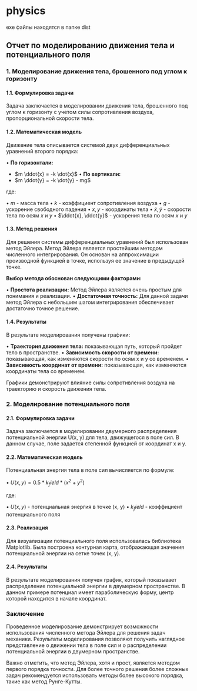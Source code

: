 # physics
exe файлы находятся в папке dist

## Отчет по моделированию движения тела и потенциального поля

### 1. Моделирование движения тела, брошенного под углом к горизонту

#### 1.1. Формулировка задачи

Задача заключается в моделировании движения тела, брошенного под углом к горизонту с учетом силы сопротивления воздуха, пропорциональной скорости тела. 

#### 1.2. Математическая модель

Движение тела описывается системой двух дифференциальных уравнений второго порядка:

• **По горизонтали:**
  * $m \ddot{x} = -k \dot{x}$
• **По вертикали:**
  * $m \ddot{y} = -k \dot{y} - mg$

где:

• $m$ - масса тела
• $k$ - коэффициент сопротивления воздуха
• $g$ - ускорение свободного падения
• $x, y$ - координаты тела
• $\dot{x}, \dot{y}$ - скорости тела по осям $x$ и $y$
• $\ddot{x}, \ddot{y}$ - ускорения тела по осям $x$ и $y$

#### 1.3. Метод решения

Для решения системы дифференциальных уравнений был использован метод Эйлера. Метод Эйлера является простейшим методом численного интегрирования. Он основан на аппроксимации производной функцией в точке, используя ее значение в предыдущей точке. 

**Выбор метода обоснован следующими факторами:**

• **Простота реализации:** Метод Эйлера является очень простым для понимания и реализации.
• **Достаточная точность:** Для данной задачи метод Эйлера с небольшим шагом интегрирования обеспечивает достаточно точное решение. 

#### 1.4. Результаты

В результате моделирования получены графики:

• **Траектория движения тела:** показывающая путь, который пройдет тело в пространстве.
• **Зависимость скорости от времени:** показывающая, как изменяются скорости по осям x и y со временем.
• **Зависимость координат от времени:** показывающая, как изменяются координаты тела со временем.

Графики демонстрируют влияние силы сопротивления воздуха на траекторию и скорость движения тела.

### 2. Моделирование потенциального поля

#### 2.1. Формулировка задачи

Задача заключается в моделировании двумерного распределения потенциальной энергии U(x, y) для тела, движущегося в поле сил. В данном случае, поле задается степенной функцией от координат x и y.

#### 2.2. Математическая модель

Потенциальная энергия тела в поле сил вычисляется по формуле:

• $U(x, y) = 0.5 * k_field * (x^2 + y^2)$

где:

• $U(x, y)$ - потенциальная энергия в точке (x, y)
• $k_field$ - коэффициент потенциального поля

#### 2.3. Реализация

Для визуализации потенциального поля использовалась библиотека Matplotlib. Была построена контурная карта, отображающая значения потенциальной энергии на сетке точек (x, y).

#### 2.4. Результаты

В результате моделирования получен график, который показывает распределение потенциальной энергии в двумерном пространстве. В данном примере потенциал имеет параболическую форму, центр которой находится в начале координат.

### Заключение

Проведенное моделирование демонстрирует возможности использования численного метода Эйлера для решения задач механики. Результаты моделирования позволяют получить наглядное представление о движении тела в поле сил и о распределении потенциальной энергии в двумерном пространстве.

Важно отметить, что метод Эйлера, хотя и прост, является методом первого порядка точности. Для более точного решения более сложных задач рекомендуется использовать методы более высокого порядка, такие как метод Рунге-Кутты.
